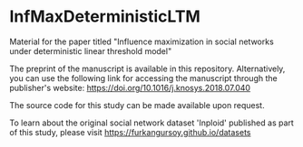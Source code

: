 # InfMaxDeterministicLTM
Material for the paper titled "Influence maximization in social networks under deterministic linear threshold model"

The preprint of the manuscript is available in this repository. Alternatively, you can use the following link for accessing the manuscript through the publisher's website: https://doi.org/10.1016/j.knosys.2018.07.040

The source code for this study can be made available upon request.

To learn about the original social network dataset 'Inploid' published as part of this study, please visit https://furkangursoy.github.io/datasets
